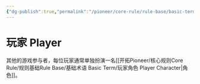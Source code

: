```yaml
---
{"dg-publish":true,"permalink":"/pioneer/core-rule/rule-base/basic-term/player/"}
---
```


# 玩家 Player
其他的游戏参与者，每位玩家通常单独扮演一名[[开拓Pioneer/核心规则Core Rule/规则基础Rule Base/基础术语 Basic Term/玩家角色 Player Character\|角色]]。
